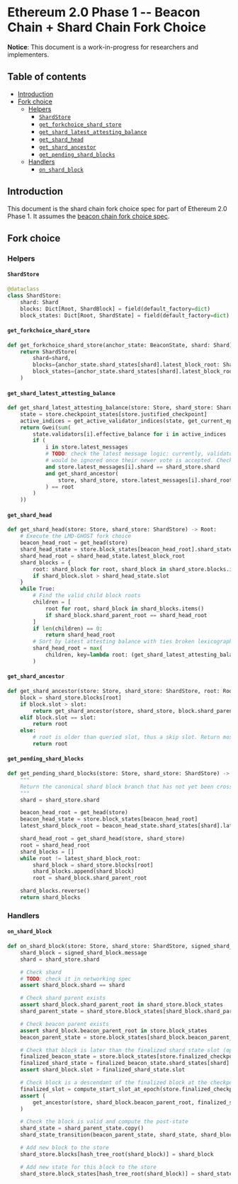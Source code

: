 # Ethereum 2.0 Phase 1 -- Beacon Chain + Shard Chain Fork Choice

**Notice**: This document is a work-in-progress for researchers and implementers.

## Table of contents

<!-- START doctoc generated TOC please keep comment here to allow auto update -->
<!-- DON'T EDIT THIS SECTION, INSTEAD RE-RUN doctoc TO UPDATE -->


- [Introduction](#introduction)
- [Fork choice](#fork-choice)
  - [Helpers](#helpers)
    - [`ShardStore`](#shardstore)
    - [`get_forkchoice_shard_store`](#get_forkchoice_shard_store)
    - [`get_shard_latest_attesting_balance`](#get_shard_latest_attesting_balance)
    - [`get_shard_head`](#get_shard_head)
    - [`get_shard_ancestor`](#get_shard_ancestor)
    - [`get_pending_shard_blocks`](#get_pending_shard_blocks)
  - [Handlers](#handlers)
    - [`on_shard_block`](#on_shard_block)

<!-- END doctoc generated TOC please keep comment here to allow auto update -->

## Introduction

This document is the shard chain fork choice spec for part of Ethereum 2.0 Phase 1. It assumes the [beacon chain fork choice spec](./fork-choice.md).

## Fork choice

### Helpers

#### `ShardStore`

```python
@dataclass
class ShardStore:
    shard: Shard
    blocks: Dict[Root, ShardBlock] = field(default_factory=dict)
    block_states: Dict[Root, ShardState] = field(default_factory=dict)
```

#### `get_forkchoice_shard_store`

```python
def get_forkchoice_shard_store(anchor_state: BeaconState, shard: Shard) -> ShardStore:
    return ShardStore(
        shard=shard,
        blocks={anchor_state.shard_states[shard].latest_block_root: ShardBlock(slot=anchor_state.slot, shard=shard)},
        block_states={anchor_state.shard_states[shard].latest_block_root: anchor_state.copy().shard_states[shard]},
    )
```

#### `get_shard_latest_attesting_balance`

```python
def get_shard_latest_attesting_balance(store: Store, shard_store: ShardStore, root: Root) -> Gwei:
    state = store.checkpoint_states[store.justified_checkpoint]
    active_indices = get_active_validator_indices(state, get_current_epoch(state))
    return Gwei(sum(
        state.validators[i].effective_balance for i in active_indices
        if (
            i in store.latest_messages
            # TODO: check the latest message logic: currently, validator's previous vote of another shard
            # would be ignored once their newer vote is accepted. Check if it makes sense.
            and store.latest_messages[i].shard == shard_store.shard
            and get_shard_ancestor(
                store, shard_store, store.latest_messages[i].shard_root, shard_store.blocks[root].slot
            ) == root
        )
    ))
```

#### `get_shard_head`

```python
def get_shard_head(store: Store, shard_store: ShardStore) -> Root:
    # Execute the LMD-GHOST fork choice
    beacon_head_root = get_head(store)
    shard_head_state = store.block_states[beacon_head_root].shard_states[shard_store.shard]
    shard_head_root = shard_head_state.latest_block_root
    shard_blocks = {
        root: shard_block for root, shard_block in shard_store.blocks.items()
        if shard_block.slot > shard_head_state.slot
    }
    while True:
        # Find the valid child block roots
        children = [
            root for root, shard_block in shard_blocks.items()
            if shard_block.shard_parent_root == shard_head_root
        ]
        if len(children) == 0:
            return shard_head_root
        # Sort by latest attesting balance with ties broken lexicographically
        shard_head_root = max(
            children, key=lambda root: (get_shard_latest_attesting_balance(store, shard_store, root), root)
        )
```

#### `get_shard_ancestor`

```python
def get_shard_ancestor(store: Store, shard_store: ShardStore, root: Root, slot: Slot) -> Root:
    block = shard_store.blocks[root]
    if block.slot > slot:
        return get_shard_ancestor(store, shard_store, block.shard_parent_root, slot)
    elif block.slot == slot:
        return root
    else:
        # root is older than queried slot, thus a skip slot. Return most recent root prior to slot
        return root
```

#### `get_pending_shard_blocks`

```python
def get_pending_shard_blocks(store: Store, shard_store: ShardStore) -> Sequence[ShardBlock]:
    """
    Return the canonical shard block branch that has not yet been crosslinked.
    """
    shard = shard_store.shard

    beacon_head_root = get_head(store)
    beacon_head_state = store.block_states[beacon_head_root]
    latest_shard_block_root = beacon_head_state.shard_states[shard].latest_block_root

    shard_head_root = get_shard_head(store, shard_store)
    root = shard_head_root
    shard_blocks = []
    while root != latest_shard_block_root:
        shard_block = shard_store.blocks[root]
        shard_blocks.append(shard_block)
        root = shard_block.shard_parent_root

    shard_blocks.reverse()
    return shard_blocks
```

### Handlers

#### `on_shard_block`

```python
def on_shard_block(store: Store, shard_store: ShardStore, signed_shard_block: SignedShardBlock) -> None:
    shard_block = signed_shard_block.message
    shard = shard_store.shard

    # Check shard
    # TODO: check it in networking spec
    assert shard_block.shard == shard

    # Check shard parent exists
    assert shard_block.shard_parent_root in shard_store.block_states
    shard_parent_state = shard_store.block_states[shard_block.shard_parent_root]

    # Check beacon parent exists
    assert shard_block.beacon_parent_root in store.block_states
    beacon_parent_state = store.block_states[shard_block.beacon_parent_root]

    # Check that block is later than the finalized shard state slot (optimization to reduce calls to get_ancestor)
    finalized_beacon_state = store.block_states[store.finalized_checkpoint.root]
    finalized_shard_state = finalized_beacon_state.shard_states[shard]
    assert shard_block.slot > finalized_shard_state.slot

    # Check block is a descendant of the finalized block at the checkpoint finalized slot
    finalized_slot = compute_start_slot_at_epoch(store.finalized_checkpoint.epoch)
    assert (
        get_ancestor(store, shard_block.beacon_parent_root, finalized_slot) == store.finalized_checkpoint.root
    )

    # Check the block is valid and compute the post-state
    shard_state = shard_parent_state.copy()
    shard_state_transition(beacon_parent_state, shard_state, shard_block)

    # Add new block to the store
    shard_store.blocks[hash_tree_root(shard_block)] = shard_block

    # Add new state for this block to the store
    shard_store.block_states[hash_tree_root(shard_block)] = shard_state
```
